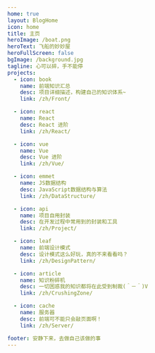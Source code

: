 ```yaml
---
home: true
layout: BlogHome
icon: home
title: 主页
heroImage: /boat.png
heroText: 飞船的妙妙屋
heroFullScreen: false
bgImage: /background.jpg
tagline: 心可以碎，手不能停
projects:
  - icon: book
    name: 前端知识汇总
    desc: 项目详细描述，构建自己的知识体系~
    link: /zh/Front/

  - icon: react
    name: React
    desc: React 进阶
    link: /zh/React/

  - icon: vue
    name: Vue
    desc: Vue 进阶
    link: /zh/Vue/

  - icon: emmet
    name: JS数据结构
    desc: JavaScript数据结构与算法
    link: /zh/DataStructure/

  - icon: api
    name: 项目自用封装
    desc: 在开发过程中常用到的封装和工具
    link: /zh/Project/

  - icon: leaf
    name: 前端设计模式
    desc: 设计模式这么好玩，真的不来看看吗？
    link: /zh/DesignPattern/

  - icon: article
    name: 知识粉碎机
    desc: 一切困惑我的知识都将在此受到制裁(＾－＾)V
    link: /zh/CrushingZone/

  - icon: cache
    name: 服务器
    desc: 前端可不能只会敲页面啊！
    link: /zh/Server/

footer: 安静下来，去做自己该做的事
---
```

